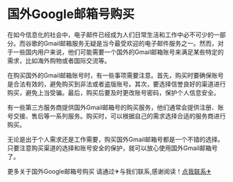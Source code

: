 # 国外Google邮箱号购买

在如今信息化的社会中，电子邮件已经成为人们日常生活和工作中必不可少的一部分。而谷歌的Gmail邮箱服务无疑是当今最受欢迎的电子邮件服务之一。然而，对于一些国内用户来说，他们可能需要一个国外的Gmail邮箱账号来满足某些特定的需求，比如海外购物或者国际交流等。

在购买国外的Gmail邮箱账号时，有一些事项需要注意。首先，购买时要确保账号是合法有效的，避免购买到非法或者盗版账号。其次，要选择信誉良好的渠道进行购买，避免上当受骗。最后，购买后要及时更改账号密码，保护个人信息安全。

有一些第三方服务商提供国外Gmail邮箱号的购买服务，他们通常会提供注册、账号交接、售后等一系列服务。购买时，可以根据自己的需求选择合适的服务商进行购买。

无论是出于个人需求还是工作需要，购买国外Gmail邮箱号都是一个不错的选择。只要注意购买渠道的选择和账号安全的保护，就可以放心使用国外Gmail邮箱号了。

更多关于国外Google邮箱号购买 请通过✈与我们联系,感谢阅读！[点我联系✈](https://news.G208.com)